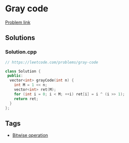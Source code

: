 # Gray code

[Problem link](https://leetcode.com/problems/gray-code)

## Solutions


### Solution.cpp
```cpp
// https://leetcode.com/problems/gray-code

class Solution {
 public:
  vector<int> grayCode(int n) {
    int M = 1 << n;
    vector<int> ret(M);
    for (int i = 0; i < M; ++i) ret[i] = i ^ (i >> 1);
    return ret;
  }
};
```
## Tags

* [Bitwise operation](/README.md#Bitwise_operation)
